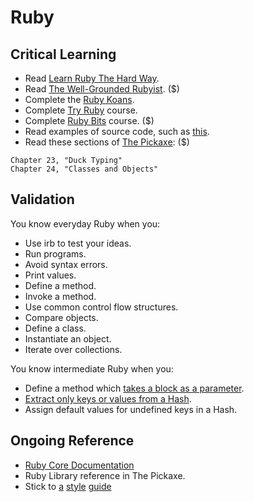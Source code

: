Ruby
====

Critical Learning
-----------------

* Read [Learn Ruby The Hard Way](http://ruby.learncodethehardway.org/book/).
* Read [The Well-Grounded Rubyist](http://manning.com/black2/). ($)
* Complete the [Ruby Koans](http://rubykoans.com).
* Complete [Try Ruby](http://www.codeschool.com/courses/try-ruby) course.
* Complete [Ruby Bits](http://www.codeschool.com/courses/ruby-bits) course. ($)
* Read examples of source code, such as [this](https://github.com/jferris/effigy/tree/master/lib).
* Read these sections of
  [The Pickaxe](http://pragprog.com/book/ruby/programming-ruby): ($)

```shell
Chapter 23, "Duck Typing"
Chapter 24, "Classes and Objects"
```

Validation
----------

You know everyday Ruby when you:

* Use irb to test your ideas.
* Run programs.
* Avoid syntax errors.
* Print values.
* Define a method.
* Invoke a method.
* Use common control flow structures.
* Compare objects.
* Define a class.
* Instantiate an object.
* Iterate over collections.

You know intermediate Ruby when you:

* Define a method which [takes a block as a parameter](http://blog.codahale.com/2005/11/24/a-ruby-howto-writing-a-method-that-uses-code-blocks/).
* [Extract only keys or values from a Hash](http://www.jasimabasheer.com/posts/meta_introduction_to_ruby.html).
* Assign default values for undefined keys in a Hash.

Ongoing Reference
-----------------

* [Ruby Core Documentation](http://ruby-doc.org/core-1.9.3)
* Ruby Library reference in The Pickaxe.
* Stick to [a](https://github.com/styleguide/ruby) [style](https://github.com/bbatsov/ruby-style-guide) [guide](http://build.thoughtbot.com/style-guide)
